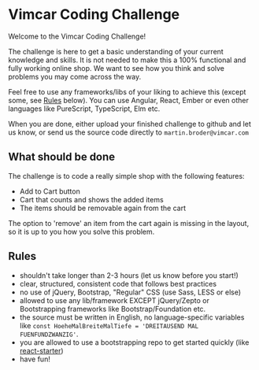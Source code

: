 # Vimcar Coding Challenge

Welcome to the Vimcar Coding Challenge!

The challenge is here to get a basic understanding of your current knowledge and skills. It is not needed to make this a 100%
functional and fully working online shop. We want to see how you think and solve problems you may come across the way.

Feel free to use any frameworks/libs of your liking to achieve this (except some, see [Rules](#Rules) below).
You can use Angular, React, Ember or even other languages like PureScript, TypeScript, Elm etc.

When you are done, either upload your finished challenge to github and let us know, or send us the source code directly to `martin.broder@vimcar.com`

## What should be done

The challenge is to code a really simple shop with the following features:

- Add to Cart button
- Cart that counts and shows the added items
- The items should be removable again from the cart

The option to 'remove' an item from the cart again is missing in the layout, so it is up to you how you solve this problem.

## Rules

- shouldn't take longer than 2-3 hours (let us know before you start!)
- clear, structured, consistent code that follows best practices
- no use of jQuery, Bootstrap, "Regular" CSS (use Sass, LESS or else)
- allowed to use any lib/framework EXCEPT jQuery/Zepto or Bootstrapping frameworks like Bootstrap/Foundation etc.
- the source must be written in English, no language-specific variables like `const HoeheMalBreiteMalTiefe = 'DREITAUSEND MAL FUENFUNDZWANZIG'`.
- you are allowed to use a bootstrapping repo to get started quickly (like [react-starter](https://github.com/kriasoft/react-starter-kit))
- have fun!

